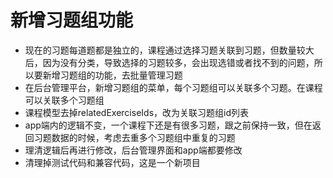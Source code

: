 # 新增习题组功能
- 现在的习题每道题都是独立的，课程通过选择习题关联到习题，但数量较大后，因为没有分类，导致选择的习题较多，会出现选错或者找不到的问题，所以要新增习题组的功能，去批量管理习题
- 在后台管理平台，新增习题组的菜单，每个习题组可以关联多个习题。在课程可以关联多个习题组
- 课程模型去掉relatedExerciseIds，改为关联习题组id列表
- app端内的逻辑不变，一个课程下还是有很多习题，跟之前保持一致，但在返回习题数据的时候，考虑去重多个习题组中重复的习题
- 理清逻辑后再进行修改，后台管理界面和app端都要修改
- 清理掉测试代码和兼容代码，这是一个新项目